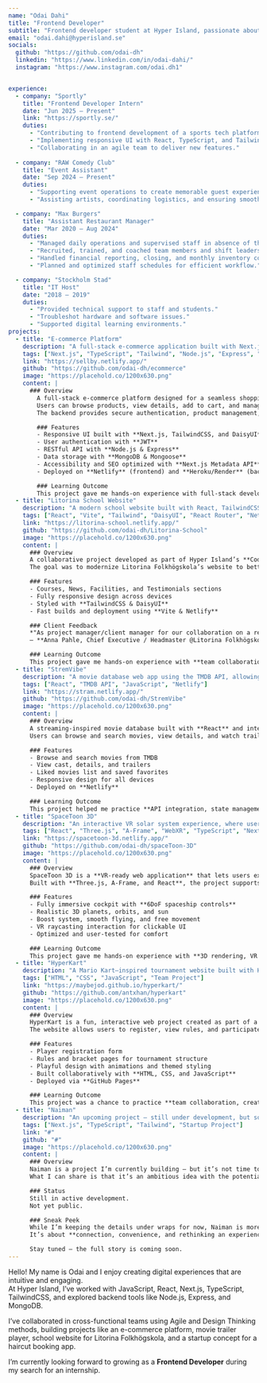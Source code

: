 ```yaml
---
name: "Odai Dahi"
title: "Frontend Developer"
subtitle: "Frontend developer student at Hyper Island, passionate about building responsive, user-friendly, and accessible web applications. Exploring fullstack development with Node.js, Express, and MongoDB."
email: "odai.dahi@hyperisland.se"
socials:
  github: "https://github.com/odai-dh"
  linkedin: "https://www.linkedin.com/in/odai-dahi/"
  instagram: "https://www.instagram.com/odai.dh1"


experience:
  - company: "Sportly"
    title: "Frontend Developer Intern"
    date: "Jun 2025 – Present"
    link: "https://sportly.se/"
    duties:
      - "Contributing to frontend development of a sports tech platform."
      - "Implementing responsive UI with React, TypeScript, and TailwindCSS."
      - "Collaborating in an agile team to deliver new features."
      
  - company: "RAW Comedy Club"
    title: "Event Assistant"
    date: "Sep 2024 – Present"
    duties:
      - "Supporting event operations to create memorable guest experiences."
      - "Assisting artists, coordinating logistics, and ensuring smooth execution."

  - company: "Max Burgers"
    title: "Assistant Restaurant Manager"
    date: "Mar 2020 – Aug 2024"
    duties:
      - "Managed daily operations and supervised staff in absence of the manager."
      - "Recruited, trained, and coached team members and shift leaders."
      - "Handled financial reporting, closing, and monthly inventory control."
      - "Planned and optimized staff schedules for efficient workflow."

  - company: "Stockholm Stad"
    title: "IT Host"
    date: "2018 – 2019"
    duties:
      - "Provided technical support to staff and students."
      - "Troubleshot hardware and software issues."
      - "Supported digital learning environments."
projects:
  - title: "E-commerce Platform"
    description: "A full-stack e-commerce application built with Next.js, Node.js/Express, and MongoDB."
    tags: ["Next.js", "TypeScript", "Tailwind", "Node.js", "Express", "MongoDB"]
    link: "https://sellby.netlify.app/"
    github: "https://github.com/odai-dh/ecommerce"
    image: "https://placehold.co/1200x630.png"
    content: |
      ### Overview
        A full-stack e-commerce platform designed for a seamless shopping experience.  
        Users can browse products, view details, add to cart, and manage their profiles.  
        The backend provides secure authentication, product management, and inventory handling.

        ### Features
        - Responsive UI built with **Next.js, TailwindCSS, and DaisyUI**  
        - User authentication with **JWT**  
        - RESTful API with **Node.js & Express**  
        - Data storage with **MongoDB & Mongoose**  
        - Accessibility and SEO optimized with **Next.js Metadata API**  
        - Deployed on **Netlify** (frontend) and **Heroku/Render** (backend)  

        ### Learning Outcome
        This project gave me hands-on experience with full-stack development, authentication, API design, accessibility, and deployment workflows.
  - title: "Litorina School Website"
    description: "A modern school website built with React, TailwindCSS, and Vite for Litorina Folkhögskola."
    tags: ["React", "Vite", "Tailwind", "DaisyUI", "React Router", "Netlify"]
    link: "https://litorina-school.netlify.app/"
    github: "https://github.com/odai-dh/Litorina-School"
    image: "https://placehold.co/1200x630.png"
    content: |
      ### Overview
      A collaborative project developed as part of Hyper Island’s **Code & Collaborate program**.  
      The goal was to modernize Litorina Folkhögskola’s website to better reflect their values and connect with younger audiences.  

      ### Features
      - Courses, News, Facilities, and Testimonials sections  
      - Fully responsive design across devices  
      - Styled with **TailwindCSS & DaisyUI**  
      - Fast builds and deployment using **Vite & Netlify**  

      ### Client Feedback
      *"As project manager/client manager for our collaboration on a redesign project for our website, Kiattisak was the link between us as a client and the Hyper Island design team. His clear and professional communication and excellent interpersonal skills made it easy for us to work together. Dealing with us as a client without any inhouse competency when it comes to website design and management, he was a great communicator and made the process easy. I would recommend Kiattisak for any role involving communication and client management."*  
      — **Anna Pahle, Chief Executive / Headmaster @Litorina Folkhögskola**  

      ### Learning Outcome
      This project gave me hands-on experience with **team collaboration, agile workflows, and delivering a real-world client solution**.
  - title: "StremVibe"
    description: "A movie database web app using the TMDB API, allowing users to browse, search, and watch trailers."
    tags: ["React", "TMDB API", "JavaScript", "Netlify"]
    link: "https://stram.netlify.app/"
    github: "https://github.com/odai-dh/StremVibe"
    image: "https://placehold.co/1200x630.png"
    content: |
      ### Overview
      A streaming-inspired movie database built with **React** and integrated with the **TMDB API**.  
      Users can browse and search movies, view details, and watch trailers.  

      ### Features
      - Browse and search movies from TMDB  
      - View cast, details, and trailers  
      - Liked movies list and saved favorites  
      - Responsive design for all devices  
      - Deployed on **Netlify**  

      ### Learning Outcome
      This project helped me practice **API integration, state management, and building a multi-page React application with reusable components**.
  - title: "SpaceToon 3D"
    description: "An interactive VR solar system experience, where users explore space from inside a cockpit spaceship."
    tags: ["React", "Three.js", "A-Frame", "WebXR", "TypeScript", "Next.js"]
    link: "https://spacetoon-3d.netlify.app/"
    github: "https://github.com/odai-dh/spaceToon-3D"
    image: "https://placehold.co/1200x630.png"
    content: |
      ### Overview
      SpaceToon 3D is a **VR-ready web application** that lets users explore the solar system in an immersive 3D cockpit experience.  
      Built with **Three.js, A-Frame, and React**, the project supports WebXR devices like Meta Quest.  

      ### Features
      - Fully immersive cockpit with **6DoF spaceship controls**  
      - Realistic 3D planets, orbits, and sun  
      - Boost system, smooth flying, and free movement  
      - VR raycasting interaction for clickable UI  
      - Optimized and user-tested for comfort  

      ### Learning Outcome
      This project gave me hands-on experience with **3D rendering, VR interactions, and WebXR integration**, combining creative design with technical implementation.
  - title: "HyperKart"
    description: "A Mario Kart–inspired tournament website built with HTML, CSS, and JavaScript."
    tags: ["HTML", "CSS", "JavaScript", "Team Project"]
    link: "https://maybejod.github.io/hyperkart/"
    github: "https://github.com/antxhan/hyperkart"
    image: "https://placehold.co/1200x630.png"
    content: |
      ### Overview
      HyperKart is a fun, interactive web project created as part of a team hackathon.  
      The website allows users to register, view rules, and participate in a Mario Kart–style tournament.  

      ### Features
      - Player registration form  
      - Rules and bracket pages for tournament structure  
      - Playful design with animations and themed styling  
      - Built collaboratively with **HTML, CSS, and JavaScript**  
      - Deployed via **GitHub Pages**  

      ### Learning Outcome
      This project was a chance to practice **team collaboration, creative frontend design, and interactive UI development** while keeping a playful theme.
  - title: "Naiman"
    description: "An upcoming project — still under development, but something truly unique is on the way."
    tags: ["Next.js", "TypeScript", "Tailwind", "Startup Project"]
    link: "#"
    github: "#"
    image: "https://placehold.co/1200x630.png"
    content: |
      ### Overview
      Naiman is a project I’m currently building — but it’s not time to reveal everything just yet.  
      What I can share is that it’s an ambitious idea with the potential to change how people interact with everyday services.  

      ### Status
      Still in active development.  
      Not yet public.  

      ### Sneak Peek
      While I’m keeping the details under wraps for now, Naiman is more than just another app.  
      It’s about **connection, convenience, and rethinking an experience people use every day**.  

      Stay tuned — the full story is coming soon.
---
```


Hello! My name is Odai and I enjoy creating digital experiences that are intuitive and engaging.  
At Hyper Island, I’ve worked with JavaScript, React, Next.js, TypeScript, TailwindCSS, and explored backend tools like Node.js, Express, and MongoDB.  

I’ve collaborated in cross-functional teams using Agile and Design Thinking methods, building projects like an e-commerce platform, movie trailer player, school website for Litorina Folkhögskola, and a startup concept for a haircut booking app.  

I’m currently looking forward to growing as a **Frontend Developer** during my search for an internship.
